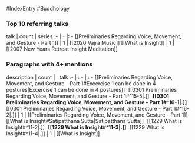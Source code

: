 #IndexEntry #Buddhology

### Top 10 referring talks
talk | count | series
:- | - |: -
[[Preliminaries Regarding Voice, Movement, and Gesture - Part 1]] | 1 | [[2020 Vajra Music]]
[[What is Insight]] | 1 | [[2007 New Years Retreat Insight Meditation]]

### Paragraphs with 4+ mentions
description | count | &nbsp;&nbsp;talk
:- | : - | : -
[[Preliminaries Regarding Voice, Movement, and Gesture - Part 1#Excercise 1 can be done in 4 postures\|Excercise 1 can be done in 4 postures]] &nbsp;&nbsp;[[0301 Preliminaries Regarding Voice, Movement, and Gesture - Part 1#^15-5\|.]] &nbsp; **[[0301 Preliminaries Regarding Voice, Movement, and Gesture - Part 1#^16-1\|.]]** &nbsp; [[0301 Preliminaries Regarding Voice, Movement, and Gesture - Part 1#^16-2\|.]] | 1 | [[Preliminaries Regarding Voice, Movement, and Gesture - Part 1]]
[[What is Insight#Satipatthana Sutta\|Satipatthana Sutta]] &nbsp;&nbsp;[[1229 What is Insight#^11-2\|.]] &nbsp; **[[1229 What is Insight#^11-3\|.]]** &nbsp; [[1229 What is Insight#^11-4\|.]] | 1 | [[What is Insight]]

